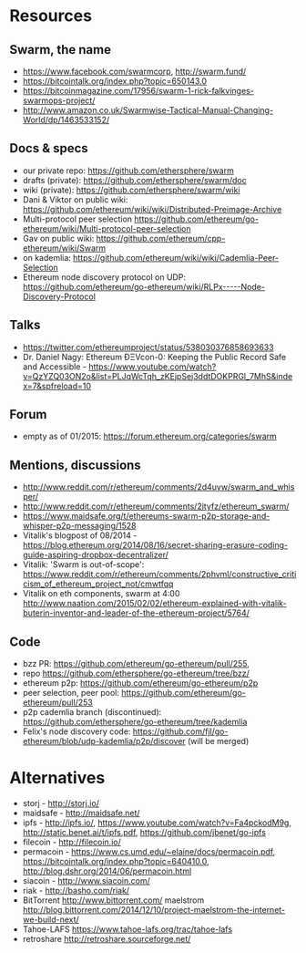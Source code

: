 # Resources

## Swarm, the name
- https://www.facebook.com/swarmcorp, http://swarm.fund/
- https://bitcointalk.org/index.php?topic=650143.0
- https://bitcoinmagazine.com/17956/swarm-1-rick-falkvinges-swarmops-project/
- http://www.amazon.co.uk/Swarmwise-Tactical-Manual-Changing-World/dp/1463533152/

## Docs & specs
- our private repo: https://github.com/ethersphere/swarm 
- drafts (private): https://github.com/ethersphere/swarm/doc 
- wiki (private): https://github.com/ethersphere/swarm/wiki
- Dani & Viktor on public wiki: https://github.com/ethereum/wiki/wiki/Distributed-Preimage-Archive
- Multi-protocol peer selection https://github.com/ethereum/go-ethereum/wiki/Multi-protocol-peer-selection
- Gav on public wiki: https://github.com/ethereum/cpp-ethereum/wiki/Swarm
- on kademlia: https://github.com/ethereum/wiki/wiki/Cademlia-Peer-Selection
- Ethereum node discovery protocol on UDP: https://github.com/ethereum/go-ethereum/wiki/RLPx-----Node-Discovery-Protocol

## Talks
- https://twitter.com/ethereumproject/status/538030376858693633
- Dr. Daniel Nagy: Ethereum ÐΞVcon-0: Keeping the Public Record Safe and Accessible - https://www.youtube.com/watch?v=QzYZQ03ON2o&list=PLJqWcTqh_zKEjpSej3ddtDOKPRGl_7MhS&index=7&spfreload=10

## Forum
- empty as of 01/2015: https://forum.ethereum.org/categories/swarm

## Mentions, discussions
- http://www.reddit.com/r/ethereum/comments/2d4uyw/swarm_and_whisper/
- http://www.reddit.com/r/ethereum/comments/2ityfz/ethereum_swarm/
- https://www.maidsafe.org/t/ethereums-swarm-p2p-storage-and-whisper-p2p-messaging/1528
- Vitalik's blogpost of 08/2014 - https://blog.ethereum.org/2014/08/16/secret-sharing-erasure-coding-guide-aspiring-dropbox-decentralizer/
- Vitalik: 'Swarm is out-of-scope': https://www.reddit.com/r/ethereum/comments/2phvml/constructive_criticism_of_ethereum_project_not/cmwtfqq
- Vitalik on eth components, swarm at 4:00 http://www.naation.com/2015/02/02/ethereum-explained-with-vitalik-buterin-inventor-and-leader-of-the-ethereum-project/5764/

## Code 
- bzz PR: https://github.com/ethereum/go-ethereum/pull/255, 
- repo https://github.com/ethersphere/go-ethereum/tree/bzz/
- ethereum p2p: https://github.com/ethereum/go-ethereum/p2p
- peer selection, peer pool: https://github.com/ethereum/go-ethereum/pull/253 
- p2p cademlia branch (discontinued): https://github.com/ethersphere/go-ethereum/tree/kademlia
- Felix's node discovery code: https://github.com/fjl/go-ethereum/blob/udp-kademlia/p2p/discover (will be merged)

# Alternatives

- storj - http://storj.io/
- maidsafe - http://maidsafe.net/
- ipfs - http://ipfs.io/, https://www.youtube.com/watch?v=Fa4pckodM9g, http://static.benet.ai/t/ipfs.pdf, https://github.com/jbenet/go-ipfs
- filecoin - http://filecoin.io/
- permacoin - https://www.cs.umd.edu/~elaine/docs/permacoin.pdf, https://bitcointalk.org/index.php?topic=640410.0, http://blog.dshr.org/2014/06/permacoin.html
- siacoin - http://www.siacoin.com/
- riak - http://basho.com/riak/
- BitTorrent http://www.bittorrent.com/ maelstrom http://blog.bittorrent.com/2014/12/10/project-maelstrom-the-internet-we-build-next/
- Tahoe-LAFS https://www.tahoe-lafs.org/trac/tahoe-lafs
- retroshare http://retroshare.sourceforge.net/


